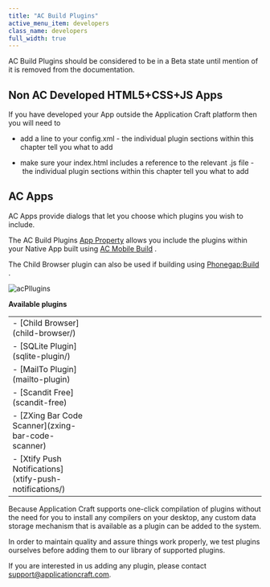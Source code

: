 ```yaml
---
title: "AC Build Plugins"
active_menu_item: developers
class_name: developers
full_width: true
---
```



AC Build Plugins should be considered to be in a Beta state until mention of it is removed from the documentation.

## Non AC Developed HTML5+CSS+JS Apps

If you have developed your App outside the Application Craft platform then you will need to

 - add a line to your config.xml - the individual plugin sections within this chapter tell you what to add

 - make sure your index.html includes a reference to the relevant .js file -  the individual plugin sections within this chapter tell you what to add

## AC Apps

AC Apps provide dialogs that let you choose which plugins you wish to include.

The AC Build Plugins [App Property](../../../../widget-properties-events/app-properties) allows you include the plugins within your Native App built using [AC Mobile Build](../) .

The Child Browser plugin can also be used if building using [Phonegap:Build](../../phonegapbuild/) .

![acPllugins](/img/docs/acpllugins.zoom83.png)

**Available plugins**

<table>
<tr>
<td width="211">
 - [Child Browser](child-browser/)

</td>
<td width="27">
</td>
<td width="704">
</td>
</tr>
<tr>
<td width="211">
 - [SQLite Plugin](sqlite-plugin/)

</td>
<td width="27">
</td>
<td width="704">
</td>
</tr>
<tr>
<td width="211">
 - [MailTo Plugin](mailto-plugin)

</td>
<td width="27">
</td>
<td width="704">
</td>
</tr>
<tr>
<td width="211">
 - [Scandit Free](scandit-free)

</td>
<td width="27">
</td>
<td width="704">
</td>
</tr>
<tr>
<td width="211">
 - [ZXing Bar Code Scanner](zxing-bar-code-scanner)

</td>
<td width="27">
</td>
<td width="704">
</td>
</tr>
<tr>
<td width="211">
 - [Xtify Push Notifications](xtify-push-notifications/)

</td>
<td width="27">
</td>
<td width="704">
</td>
</tr>
</table>

Because Application Craft supports one-click compilation of plugins without the need for you to install any compilers on your desktop, any custom data storage mechanism that is available as a plugin can be added to the system.

In order to maintain quality and assure things work properly, we test plugins ourselves before adding them to our library of supported plugins.

If you are interested in us adding any plugin, please contact support@applicationcraft.com.

